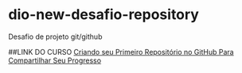 # dio-new-desafio-repository
Desafio de projeto git/github

##LINK DO CURSO
[Criando seu Primeiro Repositório no GitHub Para Compartilhar Seu Progresso](https://web.dio.me/project/criando-seu-primeiro-repositorio-no-github-para-compartilhar-seu-progresso/learning/a6e285fa-b9a0-4bc2-8353-7b729dabcf0c?back=/track/philips-fullstack-developer&tab=undefined&moduleId=undefined)
